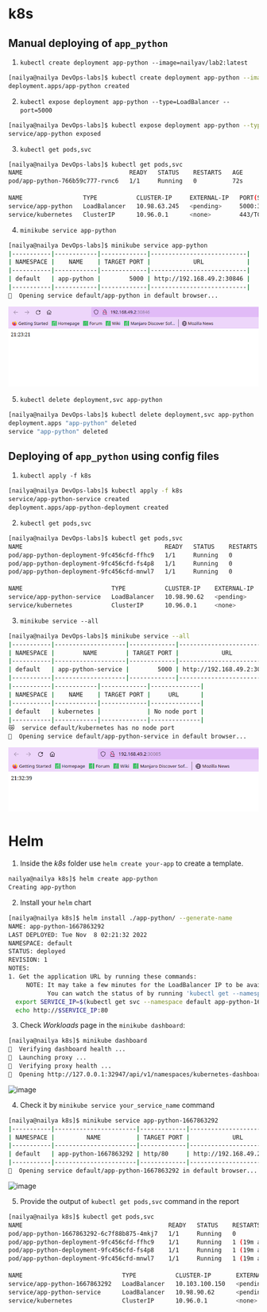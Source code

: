 # k8s
## Manual deploying of `app_python`
1. `kubectl create deployment app-python --image=nailyav/lab2:latest`
```bash
[nailya@nailya DevOps-labs]$ kubectl create deployment app-python --image=nailyav/lab2:latest
deployment.apps/app-python created
```

2. `kubectl expose deployment app-python --type=LoadBalancer --port=5000`
```bash
[nailya@nailya DevOps-labs]$ kubectl expose deployment app-python --type=LoadBalancer --port=5000
service/app-python exposed
```

3. `kubectl get pods,svc`
```bash
[nailya@nailya DevOps-labs]$ kubectl get pods,svc
NAME                              READY   STATUS    RESTARTS   AGE
pod/app-python-766b59c777-rvnc6   1/1     Running   0          72s

NAME                 TYPE           CLUSTER-IP     EXTERNAL-IP   PORT(S)          AGE
service/app-python   LoadBalancer   10.98.63.245   <pending>     5000:30846/TCP   16s
service/kubernetes   ClusterIP      10.96.0.1      <none>        443/TCP          5m2s
```

4. `minikube service app-python`
```bash
[nailya@nailya DevOps-labs]$ minikube service app-python
|-----------|------------|-------------|---------------------------|
| NAMESPACE |    NAME    | TARGET PORT |            URL            |
|-----------|------------|-------------|---------------------------|
| default   | app-python |        5000 | http://192.168.49.2:30846 |
|-----------|------------|-------------|---------------------------|
🎉  Opening service default/app-python in default browser...
```
![image](https://github.com/nailyav/DevOps-labs/blob/lab9/k8s/assets/Screenshot_manual.png)

5. `kubectl delete deployment,svc app-python`
```bash
[nailya@nailya DevOps-labs]$ kubectl delete deployment,svc app-python
deployment.apps "app-python" deleted
service "app-python" deleted
```

## Deploying of `app_python` using config files
1. `kubectl apply -f k8s`
```bash
[nailya@nailya DevOps-labs]$ kubectl apply -f k8s
service/app-python-service created
deployment.apps/app-python-deployment created
```

2. `kubectl get pods,svc`
```bash
[nailya@nailya DevOps-labs]$ kubectl get pods,svc
NAME                                        READY   STATUS    RESTARTS   AGE
pod/app-python-deployment-9fc456cfd-ffhc9   1/1     Running   0          42s
pod/app-python-deployment-9fc456cfd-fs4p8   1/1     Running   0          42s
pod/app-python-deployment-9fc456cfd-mnwl7   1/1     Running   0          42s

NAME                         TYPE           CLUSTER-IP    EXTERNAL-IP   PORT(S)          AGE
service/app-python-service   LoadBalancer   10.98.90.62   <pending>     5000:30085/TCP   42s
service/kubernetes           ClusterIP      10.96.0.1     <none>        443/TCP          11m
```

3. `minikube service --all`
```bash
[nailya@nailya DevOps-labs]$ minikube service --all
|-----------|--------------------|-------------|---------------------------|
| NAMESPACE |        NAME        | TARGET PORT |            URL            |
|-----------|--------------------|-------------|---------------------------|
| default   | app-python-service |        5000 | http://192.168.49.2:30085 |
|-----------|--------------------|-------------|---------------------------|
|-----------|------------|-------------|--------------|
| NAMESPACE |    NAME    | TARGET PORT |     URL      |
|-----------|------------|-------------|--------------|
| default   | kubernetes |             | No node port |
|-----------|------------|-------------|--------------|
😿  service default/kubernetes has no node port
🎉  Opening service default/app-python-service in default browser...
```
![image](https://github.com/nailyav/DevOps-labs/blob/lab9/k8s/assets/Screenshot_config.png)


# Helm

1. Inside the _k8s_ folder use `helm create your-app` to create a template.

``` bash
nailya@nailya k8s]$ helm create app-python
Creating app-python
```

2. Install your `helm` chart

``` bash
[nailya@nailya k8s]$ helm install ./app-python/ --generate-name
NAME: app-python-1667863292
LAST DEPLOYED: Tue Nov  8 02:21:32 2022
NAMESPACE: default
STATUS: deployed
REVISION: 1
NOTES:
1. Get the application URL by running these commands:
     NOTE: It may take a few minutes for the LoadBalancer IP to be available.
           You can watch the status of by running 'kubectl get --namespace default svc -w app-python-1667863292'
  export SERVICE_IP=$(kubectl get svc --namespace default app-python-1667863292 --template "{{ range (index .status.loadBalancer.ingress 0) }}{{.}}{{ end }}")
  echo http://$SERVICE_IP:80
``` 

3. Check _Workloads_ page in the `minikube dashboard`:

``` bash
[nailya@nailya k8s]$ minikube dashboard
🤔  Verifying dashboard health ...
🚀  Launching proxy ...
🤔  Verifying proxy health ...
🎉  Opening http://127.0.0.1:32947/api/v1/namespaces/kubernetes-dashboard/services/http:kubernetes-dashboard:/proxy/ in your default browser...
```

![image]()


4. Check it by `minikube service your_service_name` command

``` bash
[nailya@nailya k8s]$ minikube service app-python-1667863292
|-----------|-----------------------|-------------|---------------------------|
| NAMESPACE |         NAME          | TARGET PORT |            URL            |
|-----------|-----------------------|-------------|---------------------------|
| default   | app-python-1667863292 | http/80     | http://192.168.49.2:32235 |
|-----------|-----------------------|-------------|---------------------------|
🎉  Opening service default/app-python-1667863292 in default browser...

```

![image]()


5. Provide the output of `kubectl get pods,svc` command in the report

``` bash
[nailya@nailya k8s]$ kubectl get pods,svc
NAME                                         READY   STATUS    RESTARTS      AGE
pod/app-python-1667863292-6c7f88b875-4mkj7   1/1     Running   0             4m7s
pod/app-python-deployment-9fc456cfd-ffhc9    1/1     Running   1 (19m ago)   7d4h
pod/app-python-deployment-9fc456cfd-fs4p8    1/1     Running   1 (19m ago)   7d4h
pod/app-python-deployment-9fc456cfd-mnwl7    1/1     Running   1 (19m ago)   7d4h

NAME                            TYPE           CLUSTER-IP       EXTERNAL-IP   PORT(S)          AGE
service/app-python-1667863292   LoadBalancer   10.103.100.150   <pending>     80:32235/TCP     4m7s
service/app-python-service      LoadBalancer   10.98.90.62      <pending>     5000:30085/TCP   7d4h
service/kubernetes              ClusterIP      10.96.0.1        <none>        443/TCP          7d5h
```